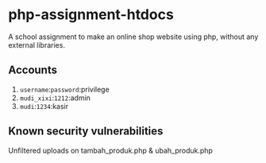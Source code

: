 # php-assignment-htdocs
A school assignment to make an online shop website using php, without any external libraries.

## Accounts
1. `username`:`password`:privilege
2. `mudi_xixi`:`1212`:admin
3. `mudi`:`1234`:kasir

## Known security vulnerabilities
Unfiltered uploads on tambah_produk.php & ubah_produk.php
